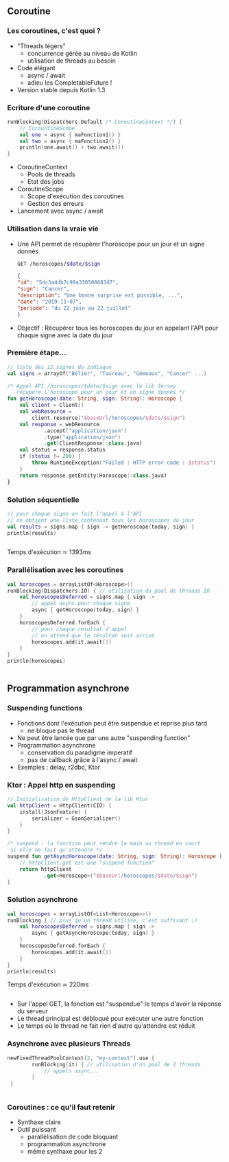## Coroutine


### Les coroutines, c'est quoi ?

* "Threads légers"
    * concurrence gérée au niveau de Kotlin
    * utilisation de threads au besoin
* Code élégant<!-- .element: class="fragment" -->
    * async / await
    * adieu les CompletableFuture !
* Version stable depuis Kotlin 1.3<!-- .element: class="fragment" -->


### Ecriture d'une coroutine

```kotlin
runBlocking(Dispatchers.Default /* CoroutineContext */) {
    // CorountineScope
    val one = async { maFonction1() }
    val two = async { maFonction2() }
    println(one.await() + two.await())
}
```
* CoroutineContext
    * Pools de threads
    * Etat des jobs
* CoroutineScope
    * Scope d'exécution des coroutines
    * Gestion des erreurs
* Lancement avec async / await


### Utilisation dans la vraie vie

* Une API permet de récupérer l'horoscope pour un jour et un signe donnés
    ```sh
    GET /horoscopes/$date/$sign
    ```
    <!-- .element: class="fragment" -->
    ```JSON
    {
    "id": "5dc3a4db7c99a330508683d7",
    "sign": "Cancer",
    "description": "Une bonne surprise est possible, ...",
    "date": "2019-11-07",
    "periode": "du 22 juin au 22 juillet"
    }
    ```
<!-- .element: class="fragment" -->
* Objectif : Récupérer tous les horoscopes du jour en appelant l'API pour chaque signe avec la date du jour<!-- .element: class="fragment" style="color: #e73e01" -->


### Première étape...

```kotlin
// liste des 12 signes du zodiaque
val signs = arrayOf("Bélier", "Taureau", "Gémeaux", "Cancer" ...)
```

```kotlin
/* Appel API /horoscopes/$date/$sign avec la lib Jersey
   récupere l'horoscope pour un jour et un signe donnés */
fun getHoroscope(date: String, sign: String): Horoscope {
    val client = Client()
    val webResource = 
        client.resource("$baseUrl/horoscopes/$date/$sign")
    val response = webResource
            .accept("application/json")
            .type("application/json")
            .get(ClientResponse::class.java)
    val status = response.status
    if (status != 200) {
        throw RuntimeException("Failed : HTTP error code : $status")
    }
    return response.getEntity(Horoscope::class.java)
}
```


### Solution séquentielle
```kotlin 
// pour chaque signe on fait l'appel à l'API
// on obtient une liste contenant tous les horoscopes du jour  
val results = signs.map { sign -> getHoroscope(today, sign) }
println(results)
```

<img data-src="/lib/img/synchrone_way.png" style="border: none"><!-- .element: class="fragment" -->

Temps d'exécution ≃ 1393ms<!-- .element: class="fragment" -->


### Parallélisation avec les coroutines

```kotlin
val horoscopes = arrayListOf<Horoscope>()
runBlocking(Dispatchers.IO) { // utilisation du pool de threads IO
    val horoscopesDeferred = signs.map { sign ->
        // appel async pour chaque signe
        async { getHoroscope(today, sign) }
    }
    horoscopesDeferred.forEach {
        // pour chaque resultat d'appel
        // on attend que le résultat soit arrivé
        horoscopes.add(it.await())
    }
}
println(horoscopes)
```
<img data-src="/lib/img/parallel_way.png" style="border: none"><!-- .element: class="fragment" -->


## Programmation asynchrone


### Suspending functions

* Fonctions dont l'exécution peut être suspendue et reprise plus tard
    * ne bloque pas le thread
* Ne peut être lancée que par une autre "suspending function"<!-- .element: class="fragment" -->
* Programmation asynchrone<!-- .element: class="fragment" -->
    * conservation du paradigme imperatif
    * pas de callback grâce à l'async / await
* Exemples : delay, r2dbc, Ktor<!-- .element: class="fragment" -->


### Ktor : Appel http en suspending
```kotlin
// Initialisation de HttpClient de la lib Ktor
val httpClient = HttpClient(CIO) {
    install(JsonFeature) {
        serializer = GsonSerializer()
    }
}
```

```kotlin
/* suspend : la fonction peut rendre la main au thread en court
 si elle ne fait qu'attendre */
suspend fun getAsyncHoroscope(date: String, sign: String): Horoscope {
    // httpClient.get est une "suspend function"
    return httpClient
            .get<Horoscope>("$baseUrl/horoscopes/$date/$sign")
}
```


### Solution asynchrone
```kotlin
val horoscopes = arrayListOf<List<Horoscope>>()
runBlocking { // plus qu'un thread utilisé, c'est suffisant ;)
    val horoscopesDeferred = signs.map { sign ->
        async { getAsyncHoroscope(today, sign) }
    }
    horoscopesDeferred.forEach {
        horoscopes.add(it.await())
    }
}
println(results)
```

Temps d'exécution ≃ 220ms<!-- .element: class="fragment" -->


<img data-src="/lib/img/asynchrone.png" style="border: none">

* Sur l'appel GET, la fonction est "suspendue" le temps d'avoir la réponse du serveur
* Le thread principal est débloqué pour exécuter une autre fonction
* Le temps où le thread ne fait rien d'autre qu'attendre est réduit


### Asynchrone avec plusieurs Threads

```kotlin
newFixedThreadPoolContext(2, "my-context").use {
        runBlocking(it) { // utilisation d'un pool de 2 threads
            // appels async...      
        }
 }
```
<img data-src="/lib/img/asynchrone_pool.png" style="border: none"><!-- .element: class="fragment" -->


### Coroutines : ce qu'il faut retenir

* Synthaxe claire
* Outil puissant<!-- .element: class="fragment" -->
    * parallélisation de code bloquant
    * programmation asynchrone
    * même synthaxe pour les 2
